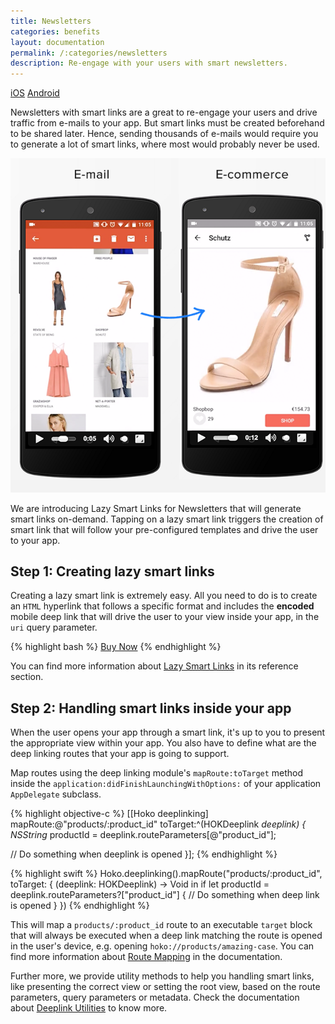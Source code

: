 ```yaml
---
title: Newsletters
categories: benefits
layout: documentation
permalink: /:categories/newsletters
description: Re-engage with your users with smart newsletters.
---
```


<a href="#" class="tab active">iOS</a>
<a href="http://support.hokolinks.com/benefits/android/newsletters/" class="tab">Android</a>

Newsletters with smart links are a great to re-engage your users and drive traffic from e-mails to
your app. But smart links must be created beforehand to be shared later.
Hence, sending thousands of e-mails would require you to generate a lot of smart links, where most
would probably never be used.

![Newsletter](/assets/images/newsletters.png)

We are introducing Lazy Smart Links for Newsletters that will generate smart links
on-demand. Tapping on a lazy smart link triggers the creation of smart link that will follow your
pre-configured templates and drive the user to your app.

## Step 1: Creating lazy smart links

Creating a lazy smart link is extremely easy. All you need to do is to create an `HTML` hyperlink
that follows a specific format and includes the **encoded** mobile deep link that will drive the
user to your view inside your app, in the `uri` query parameter.

{% highlight bash %}
<a href="http://yourapp.hoko.link/lazy?uri=products%2F">Buy Now</a>
{% endhighlight %}

You can find more information about [Lazy Smart Links](http://support.hokolinks.com/api/rest-creating-lazy-smartlinks/) in its reference section.

## Step 2: Handling smart links inside your app

When the user opens your app through a smart link, it's up to you to present the appropriate view
within your app. You also have to define what are the deep linking routes that your app is going to
support.

Map routes using the deep linking module's `mapRoute:toTarget` method
inside the `application:didFinishLaunchingWithOptions:` of your application `AppDelegate` subclass.

{% highlight objective-c %}
[[Hoko deeplinking] mapRoute:@"products/:product_id"
                    toTarget:^(HOKDeeplink *deeplink) {
  NSString* productId = deeplink.routeParameters[@"product_id"];

  // Do something when deeplink is opened
}];
{% endhighlight %}

{% highlight swift %}
Hoko.deeplinking().mapRoute("products/:product_id", toTarget: {
  (deeplink: HOKDeeplink) -> Void in
    if let productId = deeplink.routeParameters?["product_id"] {
      // Do something when deep link is opened
    }
})
{% endhighlight %}

This will map a `products/:product_id` route to an executable `target` block that
will always be executed when a deep link matching the route is opened in the user's device,
e.g. opening `hoko://products/amazing-case`. You can find more information about
[Route Mapping](http://support.hokolinks.com/ios/ios-deeplinking/#route-mapping) in the
documentation.

Further more, we provide utility methods to help you handling smart links, like presenting the
correct view or setting the root view, based on the route parameters, query parameters or metadata.
Check the documentation about [Deeplink Utilities](http://support.hokolinks.com/ios/ios-utilities/)
to know more.
